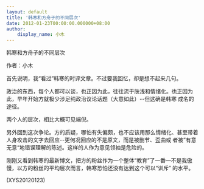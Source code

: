 ```yaml
---
layout: default
title: '韩寒和方舟子的不同层次'
date: 2012-01-23T00:00:00.000000+08:00
author:
    display_name: 小木
---
```


韩寒和方舟子的不同层次

作者：小木

首先说明，我“看过”韩寒的时评文章。不过要我回忆，却是想不起来几句。

政治的东西，每个人都可以谈，也正因为此，往往流于肤浅和情绪化。也正因为此，早年开始方就极少涉足纯政治议论话题（大意如此）--但这确是韩寒 成名的途径。

两个人的层次，相比大概可见端倪。

另外回到这次争论。方的质疑，哪怕有失偏颇，也不应该用那么情绪化、甚至带着人身攻击的文字去回应--更何况回应的不是原文，而是被删节、歪曲或 者被”有意无意“地错误理解的陈述。这样的人作为意见领袖是危险的。

刚刚又看到韩寒的最新博文，把方的粉丝作为一个整体“教育”了一番—不是我傲慢，以方的粉丝的平均层次而言，韩寒恐怕还没有达到这个可以“训斥” 的水平。

(XYS20120123)

